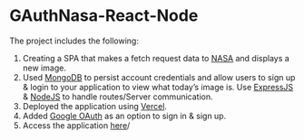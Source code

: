 # GAuthNasa-React-Node

The project includes the following: 

1. Creating a SPA that makes a fetch request data to [NASA](https://www.nasa.gov/multimedia/imagegallery/index.html) and displays a new image.
2. Used [MongoDB](https://www.mongodb.com/docs/drivers/node/current/quick-start/) to persist account credentials and allow users to sign up & login to your application to view what today’s image is. Use [ExpressJS](https://expressjs.com/) & [NodeJS](https://nodejs.org/en) to handle routes/Server communication.
3. Deployed the application using [Vercel](https://vercel.com/).
4. Added [Google OAuth](https://developers.google.com/identity/sign-in/web/sign-in) as an option to sign in & sign up.
5. Access the application [here](https://g-auth-nasa-react-node-raym.vercel.app/login)/ 
